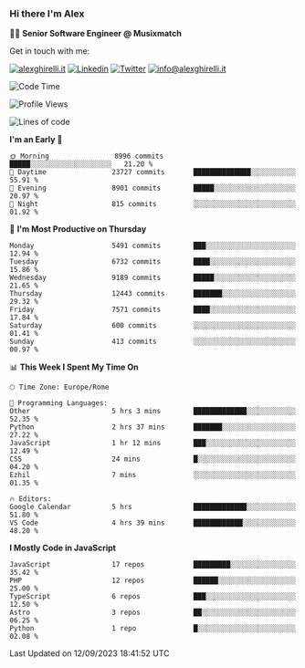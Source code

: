 ### Hi there I'm Alex

👨‍💻 __Senior Software Engineer @ Musixmatch__

Get in touch with me:

[![alexghirelli.it](https://img.shields.io/static/v1?label=1gh.dev&message=%20&color=red&logo=&style=flat-square&logoColor=white)](https://1gh.dev/)
[![Linkedin](https://img.shields.io/static/v1?label=Linkedin&message=%20&color=blue&logo=Linkedin&style=flat-square&logoColor=white)](https://linkedin.com/in/alexghirelli)
[![Twitter](https://img.shields.io/static/v1?label=Twitter&message=%20&color=blue&logo=Twitter&style=flat-square&logoColor=white)](https://twitter.com/alexGhirelli)
[![info@alexghirelli.it](https://img.shields.io/static/v1?label=info@alexghirelli.it&message=%20&color=red&logo=gmail&style=flat-square&logoColor=white)](mailto:info@alexghirelli.it)

<!--START_SECTION:waka-->
![Code Time](http://img.shields.io/badge/Code%20Time-7%2C554%20hrs%2038%20mins-blue)

![Profile Views](http://img.shields.io/badge/Profile%20Views-0-blue)

![Lines of code](https://img.shields.io/badge/From%20Hello%20World%20I%27ve%20Written-113.1%20million%20lines%20of%20code-blue)

**I'm an Early 🐤** 

```text
🌞 Morning                8996 commits        █████░░░░░░░░░░░░░░░░░░░░   21.20 % 
🌆 Daytime                23727 commits       ██████████████░░░░░░░░░░░   55.91 % 
🌃 Evening                8901 commits        █████░░░░░░░░░░░░░░░░░░░░   20.97 % 
🌙 Night                  815 commits         ░░░░░░░░░░░░░░░░░░░░░░░░░   01.92 % 
```
📅 **I'm Most Productive on Thursday** 

```text
Monday                   5491 commits        ███░░░░░░░░░░░░░░░░░░░░░░   12.94 % 
Tuesday                  6732 commits        ████░░░░░░░░░░░░░░░░░░░░░   15.86 % 
Wednesday                9189 commits        █████░░░░░░░░░░░░░░░░░░░░   21.65 % 
Thursday                 12443 commits       ███████░░░░░░░░░░░░░░░░░░   29.32 % 
Friday                   7571 commits        ████░░░░░░░░░░░░░░░░░░░░░   17.84 % 
Saturday                 600 commits         ░░░░░░░░░░░░░░░░░░░░░░░░░   01.41 % 
Sunday                   413 commits         ░░░░░░░░░░░░░░░░░░░░░░░░░   00.97 % 
```


📊 **This Week I Spent My Time On** 

```text
🕑︎ Time Zone: Europe/Rome

💬 Programming Languages: 
Other                    5 hrs 3 mins        █████████████░░░░░░░░░░░░   52.35 % 
Python                   2 hrs 37 mins       ███████░░░░░░░░░░░░░░░░░░   27.22 % 
JavaScript               1 hr 12 mins        ███░░░░░░░░░░░░░░░░░░░░░░   12.49 % 
CSS                      24 mins             █░░░░░░░░░░░░░░░░░░░░░░░░   04.20 % 
Ezhil                    7 mins              ░░░░░░░░░░░░░░░░░░░░░░░░░   01.35 % 

🔥 Editors: 
Google Calendar          5 hrs               █████████████░░░░░░░░░░░░   51.80 % 
VS Code                  4 hrs 39 mins       ████████████░░░░░░░░░░░░░   48.20 % 
```

**I Mostly Code in JavaScript** 

```text
JavaScript               17 repos            █████████░░░░░░░░░░░░░░░░   35.42 % 
PHP                      12 repos            ██████░░░░░░░░░░░░░░░░░░░   25.00 % 
TypeScript               6 repos             ███░░░░░░░░░░░░░░░░░░░░░░   12.50 % 
Astro                    3 repos             ██░░░░░░░░░░░░░░░░░░░░░░░   06.25 % 
Python                   1 repo              █░░░░░░░░░░░░░░░░░░░░░░░░   02.08 % 
```




 Last Updated on 12/09/2023 18:41:52 UTC
<!--END_SECTION:waka-->
